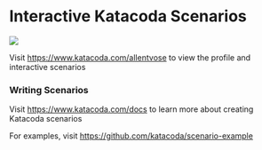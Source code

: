 # Interactive Katacoda Scenarios

[![](http://shields.katacoda.com/katacoda/allentvose/count.svg)](https://www.katacoda.com/allentvose "Get your profile on Katacoda.com")

Visit https://www.katacoda.com/allentvose to view the profile and interactive scenarios

### Writing Scenarios
Visit https://www.katacoda.com/docs to learn more about creating Katacoda scenarios

For examples, visit https://github.com/katacoda/scenario-example
